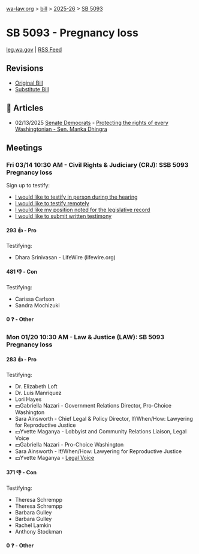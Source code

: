 [wa-law.org](/) > [bill](/bill/) > [2025-26](/bill/2025-26/) > [SB 5093](/bill/2025-26/sb/5093/)

# SB 5093 - Pregnancy loss
[leg.wa.gov](https://app.leg.wa.gov/billsummary?BillNumber=5093&Year=2025&Initiative=false) | [RSS Feed](./rss.xml)

## Revisions
* [Original Bill](1/)
* [Substitute Bill](S/)

## 📰 Articles
* 02/13/2025 [Senate Democrats](/org/senate_democrats/) - [Protecting the rights of every Washingtonian - Sen. Manka Dhingra](https://senatedemocrats.wa.gov/dhingra/2025/02/12/protecting-the-rights-of-every-washingtonian/#:~:text=SB%205093)

## Meetings
### Fri 03/14 10:30 AM - Civil Rights & Judiciary (CRJ): SSB 5093 Pregnancy loss
Sign up to testify:
* [I would like to testify in person during the hearing](https://app.leg.wa.gov/csi/Testifier/Add?chamber=House&mId=33003&aId=165398&caId=26260&tId=1)
* [I would like to testify remotely](https://app.leg.wa.gov/csi/Testifier/Add?chamber=House&mId=33003&aId=165398&caId=26260&tId=2)
* [I would like my position noted for the legislative record](https://app.leg.wa.gov/csi/Testifier/Add?chamber=House&mId=33003&aId=165398&caId=26260&tId=3)
* [I would like to submit written testimony](https://app.leg.wa.gov/csi/Testifier/Add?chamber=House&mId=33003&aId=165398&caId=26260&tId=4)

#### 293 👍 - Pro
Testifying:
* Dhara Srinivasan - LifeWire (lifewire.org)

#### 481 👎 - Con
Testifying:
* Carissa Carlson
* Sandra Mochizuki

#### 0 ❓ - Other

### Mon 01/20 10:30 AM - Law & Justice (LAW): SB 5093 Pregnancy loss
#### 283 👍 - Pro
Testifying:
* Dr. Elizabeth Loft
* Dr. Luis Manriquez
* Lori Hayes
* 💵Gabriella Nazari - Government Relations Director, Pro-Choice Washington
* Sara Ainsworth - Chief Legal & Policy Director, If/When/How: Lawyering for Reproductive Justice
* 💵Yvette Maganya - Lobbyist and Community Relations Liaison, Legal Voice
* 💵Gabriella Nazari - Pro-Choice Washington
* Sara Ainsworth - If/When/How: Lawyering for Reproductive Justice
* 💵Yvette Maganya - [Legal Voice](/org/legal_voice/)

#### 371 👎 - Con
Testifying:
* Theresa Schrempp
* Theresa Schrempp
* Barbara Gulley
* Barbara Gulley
* Rachel Lamkin
* Anthony Stockman

#### 0 ❓ - Other
